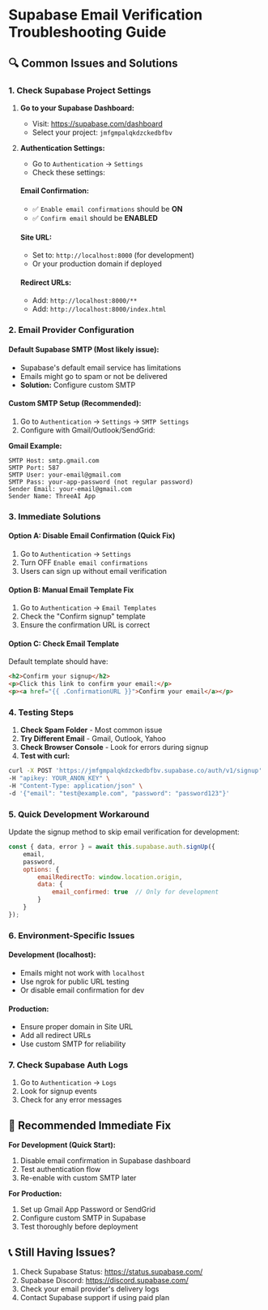 # Supabase Email Verification Troubleshooting Guide

## 🔍 **Common Issues and Solutions**

### **1. Check Supabase Project Settings**

1. **Go to your Supabase Dashboard:**
   - Visit: https://supabase.com/dashboard
   - Select your project: `jmfgmpalqkdzckedbfbv`

2. **Authentication Settings:**
   - Go to `Authentication` → `Settings`
   - Check these settings:

   #### **Email Confirmation:**
   - ✅ `Enable email confirmations` should be **ON**
   - ✅ `Confirm email` should be **ENABLED**

   #### **Site URL:**
   - Set to: `http://localhost:8000` (for development)
   - Or your production domain if deployed

   #### **Redirect URLs:**
   - Add: `http://localhost:8000/**`
   - Add: `http://localhost:8000/index.html`

### **2. Email Provider Configuration**

#### **Default Supabase SMTP (Most likely issue):**
- Supabase's default email service has limitations
- Emails might go to spam or not be delivered
- **Solution:** Configure custom SMTP

#### **Custom SMTP Setup (Recommended):**
1. Go to `Authentication` → `Settings` → `SMTP Settings`
2. Configure with Gmail/Outlook/SendGrid:

**Gmail Example:**
```
SMTP Host: smtp.gmail.com
SMTP Port: 587
SMTP User: your-email@gmail.com
SMTP Pass: your-app-password (not regular password)
Sender Email: your-email@gmail.com
Sender Name: ThreeAI App
```

### **3. Immediate Solutions**

#### **Option A: Disable Email Confirmation (Quick Fix)**
1. Go to `Authentication` → `Settings`
2. Turn OFF `Enable email confirmations`
3. Users can sign up without email verification

#### **Option B: Manual Email Template Fix**
1. Go to `Authentication` → `Email Templates`
2. Check the "Confirm signup" template
3. Ensure the confirmation URL is correct

#### **Option C: Check Email Template**
Default template should have:
```html
<h2>Confirm your signup</h2>
<p>Click this link to confirm your email:</p>
<p><a href="{{ .ConfirmationURL }}">Confirm your email</a></p>
```

### **4. Testing Steps**

1. **Check Spam Folder** - Most common issue
2. **Try Different Email** - Gmail, Outlook, Yahoo
3. **Check Browser Console** - Look for errors during signup
4. **Test with curl:**
```bash
curl -X POST 'https://jmfgmpalqkdzckedbfbv.supabase.co/auth/v1/signup' \
-H "apikey: YOUR_ANON_KEY" \
-H "Content-Type: application/json" \
-d '{"email": "test@example.com", "password": "password123"}'
```

### **5. Quick Development Workaround**

Update the signup method to skip email verification for development:

```javascript
const { data, error } = await this.supabase.auth.signUp({
    email,
    password,
    options: {
        emailRedirectTo: window.location.origin,
        data: {
            email_confirmed: true  // Only for development
        }
    }
});
```

### **6. Environment-Specific Issues**

#### **Development (localhost):**
- Emails might not work with `localhost`
- Use ngrok for public URL testing
- Or disable email confirmation for dev

#### **Production:**
- Ensure proper domain in Site URL
- Add all redirect URLs
- Use custom SMTP for reliability

### **7. Check Supabase Auth Logs**

1. Go to `Authentication` → `Logs`
2. Look for signup events
3. Check for any error messages

## 🚀 **Recommended Immediate Fix**

**For Development (Quick Start):**
1. Disable email confirmation in Supabase dashboard
2. Test authentication flow
3. Re-enable with custom SMTP later

**For Production:**
1. Set up Gmail App Password or SendGrid
2. Configure custom SMTP in Supabase
3. Test thoroughly before deployment

## 📞 **Still Having Issues?**

1. Check Supabase Status: https://status.supabase.com/
2. Supabase Discord: https://discord.supabase.com/
3. Check your email provider's delivery logs
4. Contact Supabase support if using paid plan
